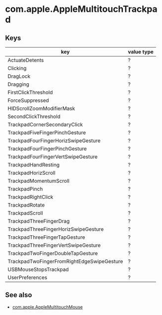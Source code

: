 # com.apple.AppleMultitouchTrackpad

## Keys
| key                                        | value type |
|--------------------------------------------|------------|
| ActuateDetents                             | ?          |
| Clicking                                   | ?          |
| DragLock                                   | ?          |
| Dragging                                   | ?          |
| FirstClickThreshold                        | ?          |
| ForceSuppressed                            | ?          |
| HIDScrollZoomModifierMask                  | ?          |
| SecondClickThreshold                       | ?          |
| TrackpadCornerSecondaryClick               | ?          |
| TrackpadFiveFingerPinchGesture             | ?          |
| TrackpadFourFingerHorizSwipeGesture        | ?          |
| TrackpadFourFingerPinchGesture             | ?          |
| TrackpadFourFingerVertSwipeGesture         | ?          |
| TrackpadHandResting                        | ?          |
| TrackpadHorizScroll                        | ?          |
| TrackpadMomentumScroll                     | ?          |
| TrackpadPinch                              | ?          |
| TrackpadRightClick                         | ?          |
| TrackpadRotate                             | ?          |
| TrackpadScroll                             | ?          |
| TrackpadThreeFingerDrag                    | ?          |
| TrackpadThreeFingerHorizSwipeGesture       | ?          |
| TrackpadThreeFingerTapGesture              | ?          |
| TrackpadThreeFingerVertSwipeGesture        | ?          |
| TrackpadTwoFingerDoubleTapGesture          | ?          |
| TrackpadTwoFingerFromRightEdgeSwipeGesture | ?          |
| USBMouseStopsTrackpad                      | ?          |
| UserPreferences                            | ?          |


## See also
- [com.apple.AppleMultitouchMouse](com.apple.AppleMultitouchMouse.md)
